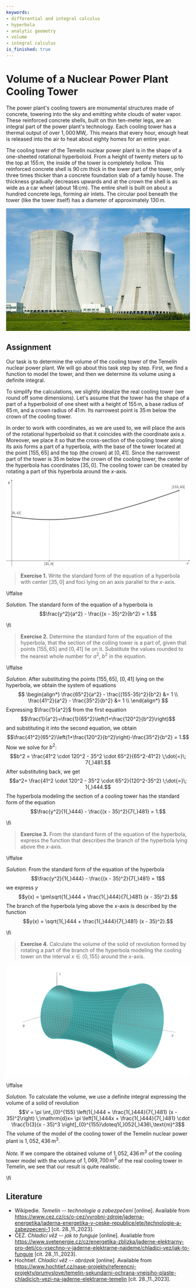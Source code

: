 ```yaml
---
keywords:
- differential and integral calculus
- hyperbola
- analytic geometry
- volume
- integral calculus
is_finished: true
---
```


# Volume of a Nuclear Power Plant Cooling Tower

The power plant's cooling towers are monumental structures made of concrete, 
towering into the sky and emitting white clouds of water vapor. 
These reinforced concrete shells, built on thin ten-meter legs, 
are an integral part of the power plant's technology. 
Each cooling tower has a thermal output of over $1{,}000\,\text{MW,}$. 
This means that every hour, enough heat is released into the air to heat about eighty homes for an entire year.

The cooling tower of the Temelín nuclear power plant is in the shape of a one-sheeted rotational hyperboloid. 
From a height of twenty meters up to the top at $155\,\text{m}$, the inside of the tower is completely hollow. 
This reinforced concrete shell is $90\,\text{cm}$ thick in the lower part of the tower, 
only three times thicker than a concrete foundation slab of a family house. 
The thickness gradually decreases upwards and at the crown the shell is as wide as a car wheel (about $18\,\text{cm}$). 
The entire shell is built on about a hundred concrete legs, forming air inlets. 
The circular pool beneath the tower (like the tower itself) has a diameter of approximately $130\,\text{m}$.


![Typical cooling tower](00033_obr.jpeg)

## Assignment

Our task is to determine the volume of the cooling tower of the Temelín nuclear power plant. We will go about this task step by step. First, we find a function to model the tower, and then we determine its volume using a definite integral.

To simplify the calculations, we slightly idealize the real cooling tower (we round off some dimensions). Let's assume that the tower has the shape of a part of a hyperboloid of one sheet with a height of $155\,\text{m}$, a base radius of $65\,\text{m}$, and a crown radius of $41\,\text{m}$. Its narrowest point is $35\,\text{m}$ below the crown of the cooling tower.

In order to work with coordinates, as we are used to, we will place the axis of the rotational hyperboloid so that it coincides with the coordinate axis $x$. Moreover, we place it so that the cross-section of the cooling tower along its axis forms a part of a hyperbola, with the base of the tower located at the point $[155, 65]$ and the top (the crown) at $[0, 41]$. Since the narrowest part of the tower is $35\,\text{m}$ below the crown of the cooling tower, the center of the hyperbola has coordinates $[35, 0]$. The cooling tower can be created by rotating a part of this hyperbola around the $x$-axis.

![Cross-section of a horizontal cooling tower. The crown of the tower is placed on the left, the base on the right](00033_obr_1.png)

> **Exercise 1.** Write the standard form of the equation of a hyperbola with center $[35, 0]$ and foci lying on an axis parallel to the $x$-axis.

\iffalse

*Solution.* The standard form of the equation of a hyperbola is
$$\frac{y^2}{a^2} - \frac{(x - 35)^2}{b^2} = 1.$$

\fi

> **Exercise 2.** Determine the standard form of the equation of the hyperbola,
> that the section of the colling tower is a part of, given that points $[155, 65]$ and $[0, 41]$ lie on it.
> Substitute the values ​​rounded to the nearest whole number for $a^2$, $b^2$ in the equation.

\iffalse

*Solution.* After substituting the points $[155, 65]$, $[0, 41]$ lying on the hyperbola, we obtain the system of equations
$$
\begin{align*}
\frac{65^2}{a^2} - \frac{(155-35)^2}{b^2} &= 1 \\
\frac{41^2}{a^2} - \frac{35^2}{b^2} &= 1 \\
\end{align*}
$$
Expressing $\frac{1}{a^2}$ from the first equation
$$\frac{1}{a^2}=\frac{1}{65^2}\left(1+\frac{120^2}{b^2}\right)$$
and substituting it into the second equation, we obtain
$$\frac{41^2}{65^2}\left(1+\frac{120^2}{b^2}\right)-\frac{35^2}{b^2} = 1.$$
Now we solve for $b^2$:
$$b^2 = \frac{41^2 \cdot 120^2 - 35^2 \cdot 65^2}{65^2-41^2} \;\dot{=}\; 7{,}481.$$
After substituting back, we get
$$a^2= \frac{41^2 \cdot 120^2 - 35^2 \cdot 65^2}{120^2-35^2} \;\dot{=}\; 1{,}444.$$
The hyperbola modeling the section of a cooling tower has the standard form of the equation
$$\frac{y^2}{1{,}444} - \frac{(x - 35)^2}{7{,}481} = 1.$$

\fi

> **Exercise 3.** From the standard form of the equation of the hyperbola,
> express the function that describes the branch of the hyperbola lying above the $x$-axis.

\iffalse

*Solution.* From the standard form of the equation of the hyperbola
$$\frac{y^2}{1{,}444} - \frac{(x - 35)^2}{7{,}481} = 1$$
we express $y$
$$y(x) = \pm\sqrt{1{,}444 + \frac{1{,}444}{7{,}481} (x - 35)^2}.$$
The branch of the hyperbola lying above the $x$-axis is described by the function
$$y(x) = \sqrt{1{,}444 + \frac{1{,}444}{7{,}481} (x - 35)^2}.$$

\fi

> **Exercise 4.** Calculate the volume of the solid of revolution formed by rotating a part of the branch of the hyperbola modeling the cooling tower on the interval
> $x\in\langle 0, 155\rangle$ around the $x$-axis.

![3D model of a cooling tower](00033_obr_2.png)

\iffalse

*Solution.* To calculate the volume, we use a definite integral expressing the volume of a solid of revolution
$$V = \pi \int_{0}^{155} \left(1{,}444 + \frac{1{,}444}{7{,}481} (x - 35)^2\right) \,\mathrm{d}x= \pi \left[1{,}444x + \frac{1{,}444}{7{,}481} \cdot \frac{1}{3}(x - 35)^3 \right]_{0}^{155}\doteq1{,}052{,}436\,\text{m}^3$$
The volume of the model of the cooling tower of the Temelín nuclear power plant is $1{,}052{,}436\,\text{m}^3$.

*Note.* If we compare the obtained volume of $1{,}052{,}436\,\text{m}^3$ of the cooling tower model with the volume of $1{,}069{,}700\,\text{m}^3$ 
of the real cooling tower in Temelín, we see that our result is quite realistic.

\fi

## Literature

* Wikipedie. *Temelín -- technologie a zabezpečení* [online]. Available from https://www.cez.cz/cs/o-cez/vyrobni-zdroje/jaderna-energetika/jaderna-energetika-v-ceske-republice/ete/technologie-a-zabezpeceni-1 [cit. 28.\,11.\,2023].
* ČEZ. *Chladící věž -- jak to funguje* [online]. Available from https://www.svetenergie.cz/cz/energetika-zblizka/jaderne-elektrarny-pro-deti/co-vsechno-v-jaderne-elektrarne-najdeme/chladici-vez/jak-to-funguje [cit. 28.\,11.\,2023].
* Hochtief. *Chladící věž -- obrázek* [online]. Available from https://www.hochtief.cz/nase-projekty/referencni-projekty/prumyslove/temelin-sekundarni-ochrana-vnejsiho-plaste-chladicich-vezi-na-jaderne-elektrarne-temelin [cit. 28.\,11.\,2023].
